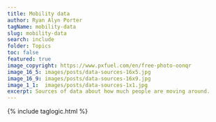 ```yaml
---
title: Mobility data
author: Ryan Alyn Porter
tagName: mobility-data
slug: mobility-data
search: include
folder: Topics
toc: false
featured: true
image_copyright: https://www.pxfuel.com/en/free-photo-oonqr
image_16_5: images/posts/data-sources-16x5.jpg
image_16_9: images/posts/data-sources-16x9.jpg
image_1_1:  images/posts/data-sources-1x1.jpg
excerpt: Sources of data about how much people are moving around.
---
```


<!-- <h2>References</h2>

{% bibliography --query @*[tags ~= models] %} -->

<!-- ## Related -->

{% include taglogic.html %}
